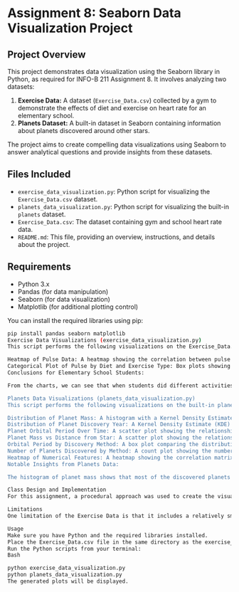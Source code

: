 # Assignment 8: Seaborn Data Visualization Project

## Project Overview

This project demonstrates data visualization using the Seaborn library in Python, as required for INFO-B 211 Assignment 8. It involves analyzing two datasets:

1.  **Exercise Data:** A dataset (`Exercise_Data.csv`) collected by a gym to demonstrate the effects of diet and exercise on heart rate for an elementary school.
2.  **Planets Dataset:** A built-in dataset in Seaborn containing information about planets discovered around other stars.

The project aims to create compelling data visualizations using Seaborn to answer analytical questions and provide insights from these datasets.

## Files Included

* `exercise_data_visualization.py`: Python script for visualizing the `Exercise_Data.csv` dataset.
* `planets_data_visualization.py`: Python script for visualizing the built-in `planets` dataset.
* `Exercise_Data.csv`: The dataset containing gym and school heart rate data.
* `README.md`: This file, providing an overview, instructions, and details about the project.

## Requirements

* Python 3.x
* Pandas (for data manipulation)
* Seaborn (for data visualization)
* Matplotlib (for additional plotting control)

You can install the required libraries using pip:

```bash
pip install pandas seaborn matplotlib
Exercise Data Visualizations (exercise_data_visualization.py)
This script performs the following visualizations on the Exercise_Data.csv dataset:

Heatmap of Pulse Data: A heatmap showing the correlation between pulse measurements taken at 1 minute, 15 minutes, and 30 minutes. This helps visualize how pulse rates at different times are related.
Categorical Plot of Pulse by Diet and Exercise Type: Box plots showing the distribution of pulse rates at different time points, separated by the type of diet (low fat, no fat) and the kind of exercise (rest, walking, running). This allows for comparison of pulse rates across different categories.
Conclusions for Elementary School Students:

From the charts, we can see that when students did different activities, their heart rates changed. Resting had the slowest heart rates, walking made them a little faster, and running made their hearts beat the fastest! This shows that exercise makes your heart work harder. When we looked at the students who had a low-fat diet compared to those who had no-fat in their diet, it wasn't as clear if the food they ate made a big difference in their heart rates right away. It looks like the type of activity they did had a much bigger impact on how fast their hearts were beating.

Planets Data Visualizations (planets_data_visualization.py)
This script performs the following visualizations on the built-in planets dataset:

Distribution of Planet Mass: A histogram with a Kernel Density Estimate (KDE) overlay, using a logarithmic scale for the x-axis, to show the distribution of planet masses. This helps understand the typical mass range of discovered exoplanets.
Distribution of Planet Discovery Year: A Kernel Density Estimate (KDE) plot showing the distribution of the years in which planets were discovered. This illustrates the trend of exoplanet discoveries over time.
Planet Orbital Period Over Time: A scatter plot showing the relationship between the year of discovery and the orbital period of the planets. A logarithmic scale is used for the y-axis to better visualize the spread of orbital periods.
Planet Mass vs Distance from Star: A scatter plot showing the relationship between the distance of the planets from their stars and their mass. Logarithmic scales are used for both axes to handle the wide range of values.
Orbital Period by Discovery Method: A box plot comparing the distribution of orbital periods for planets discovered using different methods. A logarithmic scale is used for the y-axis to handle the wide range of orbital periods.
Number of Planets Discovered by Method: A count plot showing the number of planets discovered using each different method. This highlights the most successful exoplanet detection techniques.
Heatmap of Numerical Features: A heatmap showing the correlation matrix of the numerical features in the planets dataset. This reveals linear relationships between different planetary properties.
Notable Insights from Planets Data:

The histogram of planet mass shows that most of the discovered planets in this dataset have relatively low masses, similar to Jupiter or smaller. However, there are also some very massive planets that have been found. The KDE plot of the discovery year clearly shows that the number of planets being discovered has increased dramatically over time, especially in recent years. This indicates that our ability to find planets around other stars is getting much better. The count plot of the discovery method is particularly interesting as it highlights that the "Transit" method has been the most successful way to find new planets so far. This method looks for dips in a star's brightness as a planet passes in front of it.

Class Design and Implementation
For this assignment, a procedural approach was used to create the visualizations. The Python scripts directly load the data and use Seaborn and Matplotlib functions to generate the required plots without defining custom classes.

Limitations
One limitation of the Exercise Data is that it includes a relatively small number of participants and only two diet types and three exercise types. A larger and more diverse dataset could provide more robust conclusions. For the Planets dataset, the findings might be biased towards planets that are easier to detect with the current methods.

Usage
Make sure you have Python and the required libraries installed.
Place the Exercise_Data.csv file in the same directory as the exercise_data_visualization.py script.
Run the Python scripts from your terminal:
Bash

python exercise_data_visualization.py
python planets_data_visualization.py
The generated plots will be displayed.
